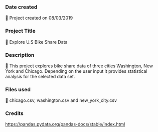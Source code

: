 ### Date created
:small_orange_diamond: Project created on 08/03/2019

### Project Title
:kick_scooter: Explore U.S Bike Share Data

### Description
:small_orange_diamond: This project explores bike share data of three cities Washington, New York and Chicago. Depending on the user input it provides statistical analysis for the selected data set.

### Files used
:file_folder: chicago.csv, washington.csv and new_york_city.csv

### Credits
https://pandas.pydata.org/pandas-docs/stable/index.html
